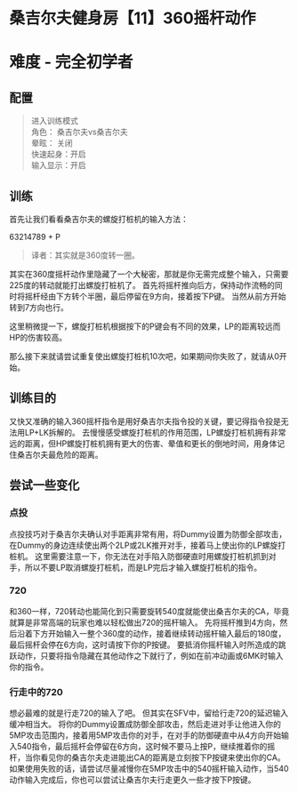 # 桑吉尔夫健身房【11】360摇杆动作
# 难度 - 完全初学者
## 配置
> 进入训练模式  
> 角色：		桑吉尔夫vs桑吉尔夫  
> 晕眩：		关闭  
> 快速起身：开启  
> 输入显示：开启  

## 训练
首先让我们看看桑吉尔夫的螺旋打桩机的输入方法：

63214789 + P

> 译者：其实就是360度转一圈。  

其实在360度摇杆动作里隐藏了一个大秘密，那就是你无需完成整个输入，只需要225度的转动就能打出螺旋打桩机了。
首先将摇杆推向后方，保持动作流畅的同时将摇杆经由下方转个半圈，最后停留在9方向，接着按下P键。
当然从前方开始转到7方向也行。

这里稍微提一下，螺旋打桩机根据按下的P键会有不同的效果，LP的距离较远而HP的伤害较高。

那么接下来就请尝试重复使出螺旋打桩机10次吧，如果期间你失败了，就请从0开始。

## 训练目的
又快又准确的输入360摇杆指令是用好桑吉尔夫指令投的关键，要记得指令投是无法用LP+LK拆解的。
去慢慢感受螺旋打桩机的作用范围，LP螺旋打桩机拥有非常远的距离，但HP螺旋打桩机拥有更大的伤害、晕值和更长的倒地时间，用身体记住桑吉尔夫最危险的距离。

## 尝试一些变化
### 点投
点投技巧对于桑吉尔夫确认对手距离非常有用，将Dummy设置为防御全部攻击，在Dummy的身边连续使出两个2LP或2LK推开对手，接着马上使出你的LP螺旋打桩机。
这里需要注意一下，你无法在对手陷入防御硬直时用螺旋打桩机抓到对手，所以不要LP取消螺旋打桩机，而是LP完后才输入螺旋打桩机的指令。

### 720
和360一样，720转动也能简化到只需要旋转540度就能使出桑吉尔夫的CA，毕竟就算是非常高端的玩家也难以轻松做出720的摇杆输入。
先将摇杆推到4方向，然后沿着下方开始输入一整个360度的动作，接着继续转动摇杆输入最后的180度，最后摇杆会停在6方向，这时请按下你的P按键。
要抵消你摇杆输入时所造成的跳跃动作，只要将指令隐藏在其他动作之下就行了，例如在前冲动画或6MK时输入你的指令。

### 行走中的720
想必最难的就是行走720的输入了吧。
但其实在SFV中，留给行走720的延迟输入缓冲相当大。
将你的Dummy设置成防御全部攻击，然后走进对手让他进入你的5MP攻击范围内，接着用5MP攻击你的对手，在对手的防御硬直中从4方向开始输入540指令，最后摇杆会停留在6方向，这时候不要马上按P，继续推着你的摇杆，当你看见你的桑吉尔夫走进能出CA的距离是立刻按下P按键来使出你的CA。
如果使用失败的话，请尝试尽量减慢你在5MP攻击中的540摇杆输入动作，当540动作输入完成后，你也可以尝试让桑吉尔夫行走更久一些才按下P按键。
